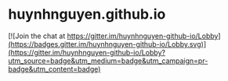 # huynhnguyen.github.io

[![Join the chat at https://gitter.im/huynhnguyen-github-io/Lobby](https://badges.gitter.im/huynhnguyen-github-io/Lobby.svg)](https://gitter.im/huynhnguyen-github-io/Lobby?utm_source=badge&utm_medium=badge&utm_campaign=pr-badge&utm_content=badge)

